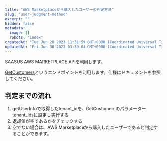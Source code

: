 ```yaml
---
title: "AWS Marketplaceから購入したユーザーの判定方法"
slug: "user-judgment-method"
excerpt: ""
hidden: false
metadata: 
  image: []
  robots: "index"
createdAt: "Tue Jun 20 2023 11:31:59 GMT+0000 (Coordinated Universal Time)"
updatedAt: "Fri Jun 30 2023 03:39:08 GMT+0000 (Coordinated Universal Time)"
---
```

SAASUS AWS MARKETPLACE APIを利用します。

[GetCustomers](/docs/reference/awsmarketplace-api#tag/awsMarketplace/operation/GetCustomers)というエンドポイントを利用します。仕様はドキュメントを参照してください。

## 判定までの流れ

1. getUserInfoで取得したtenant_idを、GetCustomersのパラメーターtenant_idsに設定し実行する
2. 返却値が空であるかをチェックする
3. 空でない場合は、AWS Marketplaceから購入したユーザーであると判定することができます。
